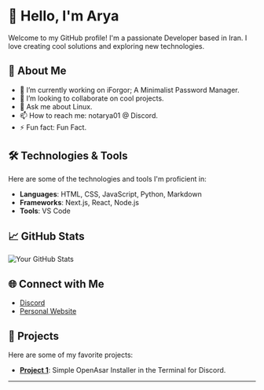 # 👋 Hello, I'm Arya

Welcome to my GitHub profile! I'm a passionate Developer based in Iran. I love creating cool solutions and exploring new technologies.

## 🌟 About Me

- 🔭 I’m currently working on iForgor; A Minimalist Password Manager.
- 👯 I’m looking to collaborate on cool projects.
- 💬 Ask me about Linux.
- 📫 How to reach me: notarya01 @ Discord.
- ⚡ Fun fact: Fun Fact.

## 🛠️ Technologies & Tools

Here are some of the technologies and tools I'm proficient in:

- **Languages**: HTML, CSS, JavaScript, Python, Markdown
- **Frameworks**: Next.js, React, Node.js
- **Tools**: VS Code

## 📈 GitHub Stats

![Your GitHub Stats](https://github-readme-stats.vercel.app/api?username=notarya01&show_icons=true&theme=radical&hideBorder=true)

## 🌐 Connect with Me

- [Discord](https://twitter.com/yourprofile)
- [Personal Website](https://soonm)

## 🎉 Projects

Here are some of my favorite projects:

- **[Project 1](https://github.com/notarya01/OpenAsar-Installer)**: Simple OpenAsar Installer in the Terminal for Discord.

---
